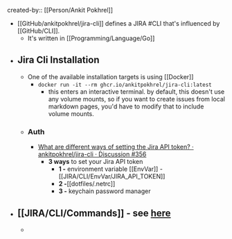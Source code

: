 created-by:: [[Person/Ankit Pokhrel]]

- [[GitHub/ankitpokhrel/jira-cli]] defines a JIRA #CLI that's influenced by [[GitHub/CLI]].
	- It's written in [[Programming/Language/Go]]
- ## Jira Cli Installation
	- One of the available installation targets is using [[Docker]]
		- `docker run -it --rm ghcr.io/ankitpokhrel/jira-cli:latest`
			- this enters an interactive terminal. by default, this doesn't use any volume mounts, so if you want to create issues from local markdown pages, you'd have to modify that to include volume mounts.
	- ### Auth
		- [What are different ways of setting the Jira API token? · ankitpokhrel/jira-cli · Discussion #356](https://github.com/ankitpokhrel/jira-cli/discussions/356)
			- **3 ways** to set your Jira API token
				- **1 -** environment variable [[EnvVar]] - [[JIRA/CLI/EnvVar/JIRA_API_TOKEN]]
				- **2 -**[[dotfiles/.netrc]]
				- **3 -** keychain password manager
- ## [[JIRA/CLI/Commands]] - see [here](https://github.com/ankitpokhrel/jira-cli?tab=readme-ov-file#commands)
	-